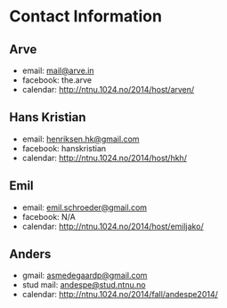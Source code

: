 Contact Information
===================


Arve
----
+ email: mail@arve.in
+ facebook: the.arve
+ calendar: http://ntnu.1024.no/2014/host/arven/

Hans Kristian
----
+ email: henriksen.hk@gmail.com
+ facebook: hanskristian
+ calendar: http://ntnu.1024.no/2014/host/hkh/

Emil
----
+ email: emil.schroeder@gmail.com
+ facebook: N/A
+ calendar: http://ntnu.1024.no/2014/host/emiljako/

Anders
---
+ gmail: asmedegaardp@gmail.com
+ stud mail: andespe@stud.ntnu.no
+ calendar: http://ntnu.1024.no/2014/fall/andespe2014/
